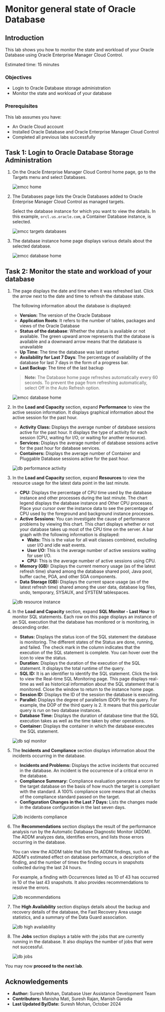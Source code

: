 # Monitor general state of Oracle Database

## Introduction

This lab shows you how to monitor the state and workload of your Oracle Database using Oracle Enterprise Manager Cloud Control.
  
Estimated time: 15 minutes

### Objectives

-   Login to Oracle Database storage administration
-   Monitor the state and workload of your database

### Prerequisites

This lab assumes you have:
-   An Oracle Cloud account
-   Installed Oracle Database and Oracle Enterprise Manager Cloud Control
-   Completed all previous labs successfully

## Task 1: Login to Oracle Database Storage Administration

1.  On the Oracle Enterprise Manager Cloud Control home page, go to the Targets menu and select Databases.

    ![emcc home](./images/t1_s1_emcc_home.png " ")

2.  The Databases page lists the Oracle Databases added to Oracle Enterprise Manager Cloud Control as managed targets. 

    Select the database instance for which you want to view the details. In this example, `orcl.us.oracle.com`, a Container Database instance, is selected.

    ![emcc targets databases](./images/t1_s2_emcc_targets_databases.png " ")

3.  The database instance home page displays various details about the selected database.

    ![emcc database home](./images/t1_s3_emcc_database_home.png " ")

## Task 2: Monitor the state and workload of your database

1.  The page displays the date and time when it was refreshed last. Click the arrow next to the date and time to refresh the database state.

    The following information about the database is displayed:

    -   **Version:** The version of the Oracle Database
    -   **Application Roots**: It refers to the number of tables, packages and views of the Oracle Database
	-   **Status of the database**: Whether the status is available or not available. The green upward arrow represents that the database is available and a downward arrow means that the database is unavailable
    -   **Up Time**: The time the database was last started
    -   **Availability for Last 7 Days**: The percentage of availability of the database for last 7 days in the form of a progress bar.
	-   **Last Backup**: The time of the last backup

    >   **Note:** The Database home page refreshes automatically every 60 seconds. To prevent the page from refreshing automatically, select Off in the Auto Refresh option.

    ![emcc database home](./images/t2_s1_emcc_database_home.png " ")

2.  In the **Load and Capacity** section, expand **Performance** to view the active session information. It displays graphical information about the active session for the past hour.

    -   **Activity Class:** Displays the average number of database sessions active for the past hour. It displays the type of activity for each session (CPU, waiting for I/O, or waiting for another resource).
    -   **Services:** Displays the average number of database sessions active for the past hour for database services.
    -   **Containers:** Displays the average number of Container and Pluggable Database sessions active for the past hour.

    ![db performance activity](./images/t2_s2_db_performance_activity.png " ")

3.  In the **Load and Capacity** section, expand **Resources** to view the resource usage for the latest data point in the last minute.

    -   **CPU:** Displays the percentage of CPU time used by the database instance and other processes during the last minute. The chart legend displays the database instance and Other CPU processes. Place your cursor over the instance data to see the percentage of CPU used by the foreground and background instance processes.
    -   **Active Sessions:** You can investigate the cause of performance problems by viewing this chart. This chart displays whether or not your database takes up most of the CPU time on the server. A bar graph with the following information is displayed:
        -   **Waits:** This is the value for all wait classes combined, excluding user I/O and idle wait events. 
        -   **User I/O:** This is the average number of active sessions waiting for user I/O.
        -   **CPU:** This is the average number of active sessions using CPU.
    -   **Memory (GB):** Displays the current memory usage (as of the latest refresh time) shared among the database shared pool, Java pool, buffer cache, PGA, and other SGA components.
    -   **Data Storage (GB):** Displays the current space usage (as of the latest refresh time) shared among the user data, database log files, undo, temporary, SYSAUX, and SYSTEM tablespaces.

    ![db resource instance](./images/t2_s3_db_resources_instance.png " ")

4.  In the **Load and Capacity** section, expand **SQL Monitor - Last Hour** to monitor SQL statements. Each row on this page displays an instance of an SQL execution that the database has monitored or is monitoring, in descending order.

    -   **Status:** Displays the status icon of the SQL statement the database is monitoring. The different states of the Status are done, running, and failed. The check mark in the column indicates that the execution of the SQL statement is complete. You can hover over the icon to view the status.
    -   **Duration:** Displays the duration of the execution of the SQL statement. It displays the total runtime of the query.
    -   **SQL ID:** It is an identifier to identify the SQL statement. Click the link to view the Real-time SQL Monitoring page. This page displays real-time as well as historical information about the SQL statement that is monitored. Close the window to return to the instance home page.
    -   **Session ID:** Displays the ID of the session the database is executing.
    -   **Parallel:** Displays the degree of parallelism (DOP) for the query. For example, the DOP of the third query is 2. It means that this particular query is run on two database instances.
    -   **Database Time:** Displays the duration of database time that the SQL execution takes as well as the time taken by other operations.
    -   **Container:** Displays the container in which the database executes the SQL statement.

    ![db sql monitor](./images/t2_s4_db_sql-monitor.png " ")

5.  The **Incidents and Compliance** section displays information about the incidents occurring in the database.

    -   **Incidents and Problems:** Displays the active incidents that occurred in the database. An incident is the occurrence of a critical error in the database.
    -   **Compliance Summary:** Compliance evaluation generates a score for the target database on the basis of how much the target is compliant with the standard. A 100% compliance score means that all checks of the compliance standard passed on the target.
    -   **Configuration Changes in the Last 7 Days:** Lists the changes made in the database configuration in the last seven days.

    ![db incidents compliance](./images/t2_s5_db_incidents_compliance.png " ")

6.  The **Recommendations** section displays the result of the performance analysis run by the Automatic Database Diagnostic Monitor (ADDM). The ADDM analyzes data, identifies errors, and lists those errors occurring in the database.

    You can view the ADDM table that lists the ADDM findings, such as ADDM's estimated effect on database performance, a description of the finding, and the number of times the finding occurs in snapshots collected during the last 24 hours.

    For example, a finding with Occurrences listed as 10 of 43 has occurred in 10 of the last 43 snapshots. It also provides recommendations to resolve the errors.

    ![db recommendations](./images/t2_s6_db_recommendations.png " ")

7.  The **High Availability** section displays details about the backup and recovery details of the database, the Fast Recovery Area usage statistics, and a summary of the Data Guard association.

    ![db high availability](./images/t2_s7_db_high-availability.png " ")

8.  The **Jobs** section displays a table with the jobs that are currently running in the database. It also displays the number of jobs that were not successful.

    ![db jobs](./images/t2_s8_db_jobs.png " ")



You may now **proceed to the next lab**.


## Acknowledgements

-	**Author:**  Suresh Mohan, Database User Assistance Development Team
-	**Contributors:** Manisha Mati, Suresh Rajan, Manish Garodia
-	**Last Updated By/Date:** Suresh Mohan, October 2024